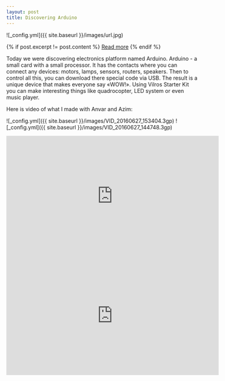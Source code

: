 ```yaml
---
layout: post
title: Discovering Arduino
---
```

![_config.yml]({{ site.baseurl }}/images/url.jpg)

{% if post.excerpt != post.content %}
    <a href="{{ site.baseurl }}{{ post.url }}">Read more</a>
{% endif %}

Today we were discovering electronics platform named Arduino. 
Arduino - a small card with a small processor. It has the contacts where you can connect any devices: motors, lamps, sensors, routers, speakers. Then to control all this, you can download there special code via USB. 
The result is a unique device that makes everyone say «WOW!». Using Vilros Starter Kit you can make interesting things like quadrocopter, LED system or even music player.

Here is video of what I made with Anvar and Azim: 

![_config.yml]({{ site.baseurl }}/images/VID_20160627_153404.3gp)
![_config.yml]({{ site.baseurl }}/images/VID_20160627_144748.3gp)

<iframe 
  width="560" 
  height="315" 
  src="https://youtu.be/MD8U6QV7Pb8" 
  frameborder="0" 
  allowfullscreen>
</iframe> 

<iframe 
  width="560" 
  height="315" 
  src="https://vk.com/video174268836_456239017" 
  frameborder="0" 
  allowfullscreen>
</iframe> 
